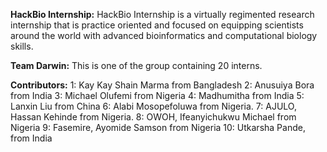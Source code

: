 **HackBio Internship:**
  HackBio Internship is a virtually regimented research internship that is practice oriented and focused on equipping scientists around the world with advanced bioinformatics and     computational biology skills.

**Team Darwin:**
  This is one of the group containing 20 interns.

**Contributors:**
  1: Kay Kay Shain Marma from Bangladesh
  2: Anusuiya Bora from India
  3: Michael Olufemi from Nigeria
  4: Madhumitha from India
  5: Lanxin Liu from China
  6: Alabi Mosopefoluwa from Nigeria.
  7: AJULO, Hassan Kehinde from Nigeria.
  8: OWOH, Ifeanyichukwu Michael from Nigeria
  9: Fasemire, Ayomide Samson from Nigeria
  10: Utkarsha Pande, from India
